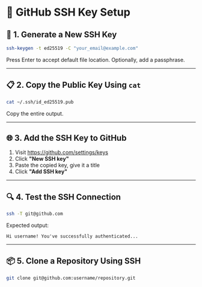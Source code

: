 # 🚀 GitHub SSH Key Setup

## 🔐 1. Generate a New SSH Key

```bash
ssh-keygen -t ed25519 -C "your_email@example.com"
```

Press Enter to accept default file location. Optionally, add a passphrase.

---

## 📋 2. Copy the Public Key Using `cat`

```bash
cat ~/.ssh/id_ed25519.pub
```

Copy the entire output.

---

## 🌐 3. Add the SSH Key to GitHub

1. Visit https://github.com/settings/keys
2. Click **"New SSH key"**
3. Paste the copied key, give it a title
4. Click **"Add SSH key"**

---

## 🔍 4. Test the SSH Connection

```bash
ssh -T git@github.com
```

Expected output:

```text
Hi username! You've successfully authenticated...
```

---

## 📦 5. Clone a Repository Using SSH

```bash
git clone git@github.com:username/repository.git
```